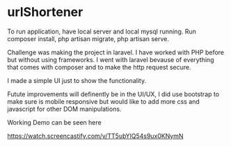 # urlShortener

To run application, have local server and local mysql running. Run composer install, php artisan migrate, php artisan serve.

Challenge was making the project in laravel. I have worked with PHP before but without using frameworks. I went with laravel bevause of everything that comes with composer and to make the http request secure. 

I made a simple UI just to show the functionality. 

Futute improvements will definently be in the UI/UX, I did use bootstrap to make sure is mobile responsive but would like to add more css and javascript for other DOM manipulations. 

Working Demo can be seen here 

https://watch.screencastify.com/v/TT5ubYlQ54s9ux0KNymN
